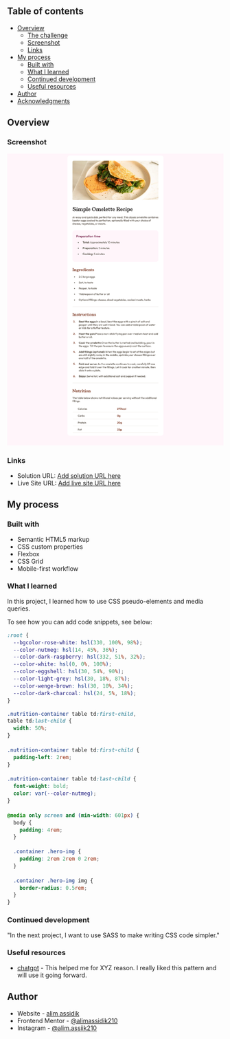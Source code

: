 ## Table of contents

- [Overview](#overview)
  - [The challenge](#the-challenge)
  - [Screenshot](#screenshot)
  - [Links](#links)
- [My process](#my-process)
  - [Built with](#built-with)
  - [What I learned](#what-i-learned)
  - [Continued development](#continued-development)
  - [Useful resources](#useful-resources)
- [Author](#author)
- [Acknowledgments](#acknowledgments)

## Overview

### Screenshot

![Recipe page](<./Screenshot%20(2).png>)

### Links

- Solution URL: [Add solution URL here](https://your-solution-url.com)
- Live Site URL: [Add live site URL here](https://your-live-site-url.com)

## My process

### Built with

- Semantic HTML5 markup
- CSS custom properties
- Flexbox
- CSS Grid
- Mobile-first workflow

### What I learned

In this project, I learned how to use CSS pseudo-elements and media queries.

To see how you can add code snippets, see below:

```css
:root {
  --bgcolor-rose-white: hsl(330, 100%, 98%);
  --color-nutmeg: hsl(14, 45%, 36%);
  --color-dark-raspberry: hsl(332, 51%, 32%);
  --color-white: hsl(0, 0%, 100%);
  --color-eggshell: hsl(30, 54%, 90%);
  --color-light-grey: hsl(30, 18%, 87%);
  --color-wenge-brown: hsl(30, 10%, 34%);
  --color-dark-charcoal: hsl(24, 5%, 18%);
}
```

```css
.nutrition-container table td:first-child,
table td:last-child {
  width: 50%;
}

.nutrition-container table td:first-child {
  padding-left: 2rem;
}

.nutrition-container table td:last-child {
  font-weight: bold;
  color: var(--color-nutmeg);
}

@media only screen and (min-width: 601px) {
  body {
    padding: 4rem;
  }

  .container .hero-img {
    padding: 2rem 2rem 0 2rem;
  }

  .container .hero-img img {
    border-radius: 0.5rem;
  }
}
```

### Continued development

"In the next project, I want to use SASS to make writing CSS code simpler."

### Useful resources

- [chatgpt](https://www.example.com) - This helped me for XYZ reason. I really liked this pattern and will use it going forward.

## Author

- Website - [alim assidik](https://mini-portfolio-yp8m.onrender.com)
- Frontend Mentor - [@alimassidik210](https://www.frontendmentor.io/profile/alimassidik210)
- Instagram - [@alim.assiik210](https://www.instagram.com/alim.assidik210)
